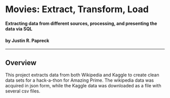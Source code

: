 # Movies: Extract, Transform, Load
**Extracting data from different sources, processing, and presenting the data via SQL**
#### by Justin R. Papreck
---

## Overview

This project extracts data from both Wikipedia and Kaggle to create clean data sets for a hack-a-thon for Amazing Prime. The wikipedia data was acquired in json form, while the Kaggle data was downloaded as a file with several csv files. 
